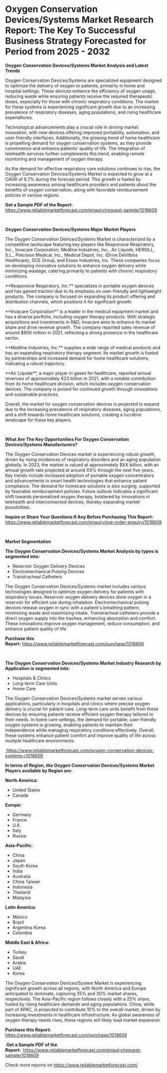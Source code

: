 <p><h1>Oxygen Conservation Devices/Systems Market Research Report: The Key To Successful Business Strategy Forecasted for Period from 2025 - 2032</h1></p><p><strong>Oxygen Conservation Devices/Systems Market Analysis and Latest Trends</strong></p>
<p><p>Oxygen Conservation Devices/Systems are specialized equipment designed to optimize the delivery of oxygen to patients, primarily in home and hospital settings. These devices enhance the efficiency of oxygen usage, reducing waste while ensuring patients receive the required therapeutic doses, especially for those with chronic respiratory conditions. The market for these systems is experiencing significant growth due to an increasing prevalence of respiratory diseases, aging populations, and rising healthcare expenditures.</p><p>Technological advancements play a crucial role in driving market innovation, with new devices offering improved portability, automation, and user-friendly interfaces. Additionally, the growing trend of home healthcare is propelling demand for oxygen conservation systems, as they provide convenience and enhance patients' quality of life. The integration of telehealth services further complements this trend, enabling remote monitoring and management of oxygen therapy.</p><p>As the demand for effective respiratory care solutions continues to rise, the Oxygen Conservation Devices/Systems Market is expected to grow at a CAGR of 9.7% during the forecast period. This growth is fueled by increasing awareness among healthcare providers and patients about the benefits of oxygen conservation, along with favorable reimbursement policies in various regions.</p></p>
<p><strong>Get a Sample PDF of the Report:&nbsp;</strong> <a href="https://www.reliablemarketforecast.com/enquiry/request-sample/1018609?utm_campaign=3530&utm_medium=2&utm_source=Github&utm_content=ia&utm_term=21032025&utm_id=oxygen-conservation-devicessystems">https://www.reliablemarketforecast.com/enquiry/request-sample/1018609</a></p>
<p>&nbsp;</p>
<p><strong>Oxygen Conservation Devices/Systems Major Market Players</strong></p>
<p><p>The Oxygen Conservation Devices/Systems Market is characterized by a competitive landscape featuring key players like Responsive Respiratory, Inc., Invacare Corporation, Medline Industries, Inc., Air Liquide, HERSILL, S.L., Precision Medical, Inc., Medical Depot, Inc. (Drive DeVilbiss Healthcare), GCE Group, and Essex Industries, Inc. These companies focus on developing innovative solutions to enhance oxygen delivery while minimizing wastage, catering primarily to patients with chronic respiratory conditions.</p><p>**Responsive Respiratory, Inc.** specializes in portable oxygen devices and has gained traction due to its emphasis on user-friendly and lightweight products. The company is focused on expanding its product offering and distribution channels, which positions it for significant growth.</p><p>**Invacare Corporation** is a leader in the medical equipment market and has a diverse portfolio, including oxygen therapy products. With strategic acquisitions and investments in R&D, Invacare aims to enhance its market share and drive revenue growth. The company reported sales revenue of around $900 million in 2021, reflecting a strong presence in the healthcare sector.</p><p>**Medline Industries, Inc.** supplies a wide range of medical products and has an expanding respiratory therapy segment. Its market growth is fueled by partnerships and increased demand for home healthcare solutions, indicating a robust trajectory.</p><p>**Air Liquide**, a major player in gases for healthcare, reported annual revenues of approximately €23 billion in 2021, with a notable contribution from its home healthcare division, which includes oxygen conservation devices. The company is poised for continued growth through innovations and sustainable practices.</p><p>Overall, the market for oxygen conservation devices is projected to expand due to the increasing prevalence of respiratory diseases, aging populations, and a shift towards home healthcare solutions, creating a lucrative landscape for these key players.</p></p>
<p>&nbsp;</p>
<p><strong>What Are The Key Opportunities For Oxygen Conservation Devices/Systems Manufacturers?</strong></p>
<p><p>The Oxygen Conservation Devices market is experiencing robust growth, driven by rising incidences of respiratory disorders and an aging population globally. In 2023, the market is valued at approximately $XX billion, with an annual growth rate projected at around XX% through the next five years. Key trends include increased adoption of portable oxygen concentrators and advancements in smart health technologies that enhance patient compliance. The demand for homecare solutions is also surging, supported by favorable reimbursement policies. Future outlook indicates a significant shift towards personalized oxygen therapy, bolstered by innovations in telehealth and interconnected devices, thereby expanding market possibilities.</p></p>
<p><strong>Inquire or Share Your Questions If Any Before Purchasing This Report:</strong> <a href="https://www.reliablemarketforecast.com/enquiry/pre-order-enquiry/1018609?utm_campaign=3530&utm_medium=2&utm_source=Github&utm_content=ia&utm_term=21032025&utm_id=oxygen-conservation-devicessystems">https://www.reliablemarketforecast.com/enquiry/pre-order-enquiry/1018609</a></p>
<p>&nbsp;</p>
<p><strong>Market Segmentation</strong></p>
<p><strong>The Oxygen Conservation Devices/Systems Market Analysis by types is segmented into:</strong></p>
<p><ul><li>Reservoir Oxygen Delivery Devices</li><li>Electromechanical Pulsing Devices</li><li>Transtracheal Catheters</li></ul></p>
<p><p>The Oxygen Conservation Devices/Systems market includes various technologies designed to optimize oxygen delivery for patients with respiratory issues. Reservoir oxygen delivery devices store oxygen in a reservoir for efficient use during inhalation. Electromechanical pulsing devices release oxygen in sync with a patient's breathing pattern, minimizing waste and maximizing intake. Transtracheal catheters provide a direct oxygen supply into the trachea, enhancing absorption and comfort. These innovations improve oxygen management, reduce consumption, and enhance patient quality of life.</p></p>
<p><strong>Purchase this Report:&nbsp;</strong><a href="https://www.reliablemarketforecast.com/purchase/1018609?utm_campaign=3530&utm_medium=2&utm_source=Github&utm_content=ia&utm_term=21032025&utm_id=oxygen-conservation-devicessystems">https://www.reliablemarketforecast.com/purchase/1018609</a></p>
<p>&nbsp;</p>
<p><strong>The Oxygen Conservation Devices/Systems Market Industry Research by Application is segmented into:</strong></p>
<p><ul><li>Hospitals & Clinics</li><li>Long-term Care Units</li><li>Home Care</li></ul></p>
<p><p>The Oxygen Conservation Devices/Systems market serves various applications, particularly in hospitals and clinics where precise oxygen delivery is crucial for patient care. Long-term care units benefit from these devices by ensuring patients receive efficient oxygen therapy tailored to their needs. In home care settings, the demand for portable, user-friendly oxygen systems is growing, enabling patients to maintain their independence while managing respiratory conditions effectively. Overall, these systems enhance patient comfort and improve quality of life across multiple healthcare environments.</p></p>
<p><a href="https://www.reliablemarketforecast.com/oxygen-conservation-devices-systems-r1018609?utm_campaign=3530&utm_medium=2&utm_source=Github&utm_content=ia&utm_term=21032025&utm_id=oxygen-conservation-devicessystems">&nbsp;https://www.reliablemarketforecast.com/oxygen-conservation-devices-systems-r1018609</a></p>
<p><strong>In terms of Region, the Oxygen Conservation Devices/Systems Market Players available by Region are:</strong></p>
<p>
    <p> <strong> North America: </strong>
        <ul>
            <li>United States</li>
            <li>Canada</li>
        </ul>
        </p> 
    <p> <strong> Europe: </strong>
        <ul>
            <li>Germany</li>
            <li>France</li>
            <li>U.K.</li>
            <li>Italy</li>
            <li>Russia</li>
        </ul>
        </p> 
    <p> <strong> Asia-Pacific: </strong>
        <ul>
            <li>China</li>
            <li>Japan</li>
            <li>South Korea</li>
            <li>India</li>
            <li>Australia</li>
            <li>China Taiwan</li>
            <li>Indonesia</li>
            <li>Thailand</li>
            <li>Malaysia</li>
        </ul>
        </p> 
    <p> <strong> Latin America: </strong>
        <ul>
            <li>Mexico</li>
            <li>Brazil</li>
            <li>Argentina Korea</li>
            <li>Colombia</li>
        </ul>
        </p> 
    <p> <strong> Middle East & Africa: </strong>
        <ul>
            <li>Turkey</li>
            <li>Saudi</li>
            <li>Arabia</li>
            <li>UAE</li>
            <li>Korea</li>
        </ul>
    </p>
    </p>
<p><p>The Oxygen Conservation Devices/System Market is experiencing significant growth across all regions, with North America and Europe anticipated to dominate, capturing 35% and 30% market shares, respectively. The Asia-Pacific region follows closely with a 25% share, fueled by rising healthcare demands and aging populations. China, while part of APAC, is projected to contribute 10% to the overall market, driven by increasing investments in healthcare infrastructure. As global awareness of oxygen therapy needs rises, these regions will likely lead market expansion.</p></p>
<p><strong>Purchase this Report: </strong><a href="https://www.reliablemarketforecast.com/purchase/1018609?utm_campaign=3530&utm_medium=2&utm_source=Github&utm_content=ia&utm_term=21032025&utm_id=oxygen-conservation-devicessystems">https://www.reliablemarketforecast.com/purchase/1018609</a></p>
<p>&nbsp;<strong>Get a Sample PDF of the Report:&nbsp;&nbsp;</strong><a href="https://www.reliablemarketforecast.com/enquiry/request-sample/1018609?utm_campaign=3530&utm_medium=2&utm_source=Github&utm_content=ia&utm_term=21032025&utm_id=oxygen-conservation-devicessystems">https://www.reliablemarketforecast.com/enquiry/request-sample/1018609</a></p>
<p><strong></strong></p>
<p>Check more reports on <a href="https://www.reliablemarketforecast.com/?utm_campaign=3530&utm_medium=2&utm_source=Github&utm_content=ia&utm_term=21032025&utm_id=oxygen-conservation-devicessystems">https://www.reliablemarketforecast.com/</a></p>